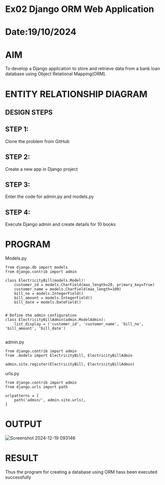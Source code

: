 # Ex02 Django ORM Web Application
# Date:19/10/2024
# AIM
To develop a Django application to store and retrieve data from a bank loan database using Object Relational Mapping(ORM).

# ENTITY RELATIONSHIP DIAGRAM
## DESIGN STEPS
## STEP 1:
Clone the problem from GitHub

## STEP 2:
Create a new app in Django project

## STEP 3:
Enter the code for admin.py and models.py

## STEP 4:
Execute Django admin and create details for 10 books

# PROGRAM
Models.py
```
from django.db import models
from django.contrib import admin

class ElectricityBill(models.Model):
    customer_id = models.CharField(max_length=20, primary_key=True)
    customer_name = models.CharField(max_length=100)
    bill_no = models.IntegerField()
    bill_amount = models.IntegerField()
    bill_date = models.DateField()


# Define the admin configuration
class ElectricityBillAdmin(admin.ModelAdmin):
    list_display = ('customer_id', 'customer_name', 'bill_no', 'bill_amount', 'bill_date')


```
admin.py
```
from django.contrib import admin
from .models import ElectricityBill, ElectricityBillAdmin

admin.site.register(ElectricityBill, ElectricityBillAdmin)
```
urls.py
```
from django.contrib import admin
from django.urls import path

urlpatterns = [
    path('admin/', admin.site.urls),
]
```
# OUTPUT

![Screenshot 2024-12-19 093146](https://github.com/user-attachments/assets/cec8875a-b643-4b90-843f-310833d3a845)

# RESULT
Thus the program for creating a database using ORM hass been executed successfully
